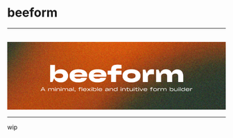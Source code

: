 # beeform

---

<div align="center">
  <br />
    <a href="https://github.com/sanketghosh/beeform" target="_blank">
      <img src="https://github.com/sanketghosh/beeform/blob/main/public/beeformRepoBanner.png" alt="Beeform Repo Banner">
    </a>
  <br />
</div>

---

wip
